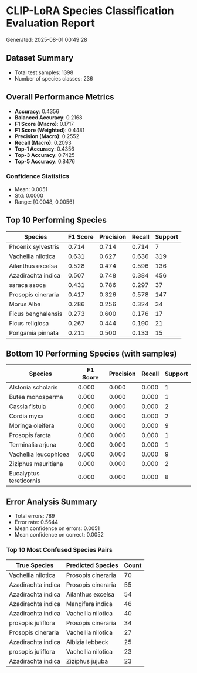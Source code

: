 # CLIP-LoRA Species Classification Evaluation Report

Generated: 2025-08-01 00:49:28

## Dataset Summary
- Total test samples: 1398
- Number of species classes: 236

## Overall Performance Metrics
- **Accuracy**: 0.4356
- **Balanced Accuracy**: 0.2168
- **F1 Score (Macro)**: 0.1717
- **F1 Score (Weighted)**: 0.4481
- **Precision (Macro)**: 0.2552
- **Recall (Macro)**: 0.2093
- **Top-1 Accuracy**: 0.4356
- **Top-3 Accuracy**: 0.7425
- **Top-5 Accuracy**: 0.8476

### Confidence Statistics
- Mean: 0.0051
- Std: 0.0000
- Range: [0.0048, 0.0056]

## Top 10 Performing Species

| Species | F1 Score | Precision | Recall | Support |
|---------|----------|-----------|---------|---------|
| Phoenix sylvestris | 0.714 | 0.714 | 0.714 | 7 |
| Vachellia nilotica | 0.631 | 0.627 | 0.636 | 319 |
| Ailanthus excelsa | 0.528 | 0.474 | 0.596 | 136 |
| Azadirachta indica | 0.507 | 0.748 | 0.384 | 456 |
| saraca asoca | 0.431 | 0.786 | 0.297 | 37 |
| Prosopis cineraria | 0.417 | 0.326 | 0.578 | 147 |
| Morus Alba | 0.286 | 0.256 | 0.324 | 34 |
| Ficus benghalensis | 0.273 | 0.600 | 0.176 | 17 |
| Ficus religiosa | 0.267 | 0.444 | 0.190 | 21 |
| Pongamia pinnata | 0.211 | 0.500 | 0.133 | 15 |

## Bottom 10 Performing Species (with samples)

| Species | F1 Score | Precision | Recall | Support |
|---------|----------|-----------|---------|---------|
| Alstonia scholaris | 0.000 | 0.000 | 0.000 | 1 |
| Butea monosperma | 0.000 | 0.000 | 0.000 | 1 |
| Cassia fistula | 0.000 | 0.000 | 0.000 | 2 |
| Cordia myxa | 0.000 | 0.000 | 0.000 | 2 |
| Moringa oleifera | 0.000 | 0.000 | 0.000 | 9 |
| Prosopis farcta | 0.000 | 0.000 | 0.000 | 1 |
| Terminalia arjuna | 0.000 | 0.000 | 0.000 | 1 |
| Vachellia leucophloea | 0.000 | 0.000 | 0.000 | 9 |
| Ziziphus mauritiana | 0.000 | 0.000 | 0.000 | 2 |
| Eucalyptus tereticornis | 0.000 | 0.000 | 0.000 | 8 |

## Error Analysis Summary
- Total errors: 789
- Error rate: 0.5644
- Mean confidence on errors: 0.0051
- Mean confidence on correct: 0.0052

### Top 10 Most Confused Species Pairs

| True Species | Predicted Species | Count |
|--------------|-------------------|-------|
| Vachellia nilotica | Prosopis cineraria | 70 |
| Azadirachta indica | Prosopis cineraria | 55 |
| Azadirachta indica | Ailanthus excelsa | 54 |
| Azadirachta indica | Mangifera indica | 46 |
| Azadirachta indica | Vachellia nilotica | 40 |
| prosopis juliflora | Prosopis cineraria | 34 |
| Prosopis cineraria | Vachellia nilotica | 27 |
| Azadirachta indica | Albizia lebbeck | 25 |
| prosopis juliflora | Vachellia nilotica | 23 |
| Azadirachta indica | Ziziphus jujuba | 23 |